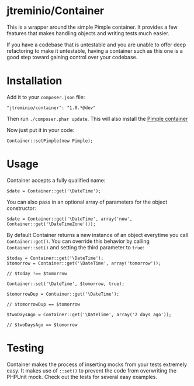jtreminio/Container
======

This is a wrapper around the simple Pimple container. It provides a few features that makes handling objects
and writing tests much easier.

If you have a codebase that is untestable and you are unable to offer deep refactoring to make it untestable, having a
container such as this one is a good step toward gaining control over your codebase.

Installation
=======

Add it to your `composer.json` file:

    "jtreminio/container": "1.0.*@dev"

Then run `./composer.phar update`. This will also install the [Pimple container](https://github.com/fabpot/Pimple)

Now just put it in your code:

    Container::setPimple(new Pimple);

Usage
========

Container accepts a fully qualified name:

    $date = Container::get('\DateTime');

You can also pass in an optional array of parameters for the object constructor:

    $date = Container::get('\DateTime', array('now', Container::get('\DateTimeZone')));

By default Container returns a new instance of an object everytime you call `Container::get()`. You can override this
behavior by calling `Container::set()` and setting the third parameter to `true`:

    $today = Container::get('\DateTime');
    $tomorrow = Container::get('\DateTime', array('tomorrow'));

    // $today !== $tomorrow

    Container::set('\DateTime', $tomorrow, true);

    $tomorrowDup = Container::get('\DateTime');

    // $tomorrowDup == $tomorrow

    $twoDaysAgo = Container::get('\DateTime', array('2 days ago'));

    // $twoDaysAgo == $tomorrow

Testing
=========

Container makes the process of inserting mocks from your tests extremely easy. It makes use of `::set()` to prevent
the code from overwriting the PHPUnit mock. Check out the tests for several easy examples.
